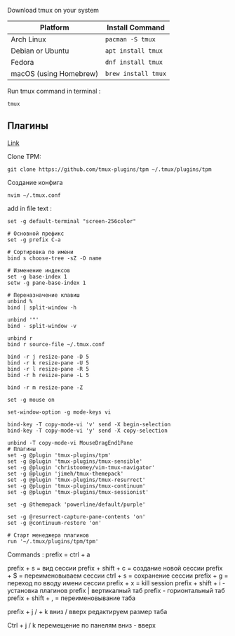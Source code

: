 Download tmux on  your system 

|Platform|Install Command|
|---|---|
|Arch Linux|`pacman -S tmux`|
|Debian or Ubuntu|`apt install tmux`|
|Fedora|`dnf install tmux`|
|macOS (using Homebrew)|`brew install tmux`|

Run tmux command in terminal :
```bash
tmux
```

## Плагины 
[Link](https://github.com/tmux-plugins/tpm)


Clone TPM:

```shell
git clone https://github.com/tmux-plugins/tpm ~/.tmux/plugins/tpm
```

Создание конфига 
```shell
nvim ~/.tmux.conf
```

add in file text : 
```shell
set -g default-terminal "screen-256color"

# Основной префикс
set -g prefix C-a

# Сортировка по имени
bind s choose-tree -sZ -O name

# Изменение индексов
set -g base-index 1
setw -g pane-base-index 1

# Переназначение клавиш
unbind %
bind | split-window -h 

unbind '"'
bind - split-window -v

unbind r
bind r source-file ~/.tmux.conf

bind -r j resize-pane -D 5
bind -r k resize-pane -U 5
bind -r l resize-pane -R 5
bind -r h resize-pane -L 5

bind -r m resize-pane -Z

set -g mouse on

set-window-option -g mode-keys vi

bind-key -T copy-mode-vi 'v' send -X begin-selection 
bind-key -T copy-mode-vi 'y' send -X copy-selection 

unbind -T copy-mode-vi MouseDragEnd1Pane
# Плагины
set -g @plugin 'tmux-plugins/tpm'
set -g @plugin 'tmux-plugins/tmux-sensible'
set -g @plugin 'christoomey/vim-tmux-navigator'
set -g @plugin 'jimeh/tmux-themepack'
set -g @plugin 'tmux-plugins/tmux-resurrect' 
set -g @plugin 'tmux-plugins/tmux-continuum'
set -g @plugin 'tmux-plugins/tmux-sessionist'

set -g @themepack 'powerline/default/purple'

set -g @resurrect-capture-pane-contents 'on'
set -g @continuum-restore 'on'

# Старт менеджера плагинов
run '~/.tmux/plugins/tpm/tpm'
```

Commands : 
prefix = ctrl + a

prefix + s = вид сессии 
prefix + shift + c = создание новой сессии
prefix + $ =  переименовываем сессии
ctrl + s = сохранение сессии
prefix + g = переход по вводу имени сессии
prefix + x = kill session 
prefix + shift + i - установка плагинов
prefix |  вертикалный таб
prefix - горионтальный таб 
prefix + shift + ,  = переименовывание таба

prefix + j  /  + k   вниз / вверх редактируем размер таба
 
Ctrl + j / k  перемещение по панелям вниз - вверх


